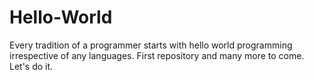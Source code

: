 # Hello-World
Every tradition of a programmer starts with hello world programming irrespective of any languages.  First repository and many more to come. Let's do it.
